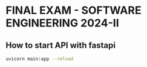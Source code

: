 # FINAL EXAM - SOFTWARE ENGINEERING 2024-II
## How to start API with fastapi
```bash
uvicorn main:app --reload
```
